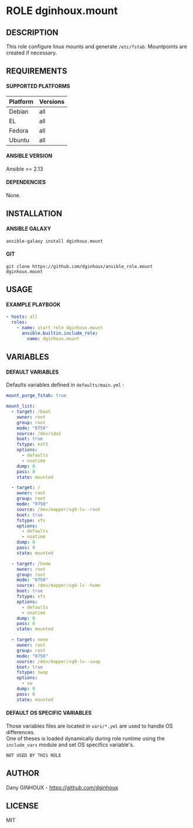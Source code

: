 # ROLE dginhoux.mount



## DESCRIPTION

This role configure linux mounts and generate `/etc/fstab`.
Mountpoints are created if necessary.



## REQUIREMENTS

#### SUPPORTED PLATFORMS

| Platform | Versions |
|----------|----------|
| Debian | all |
| EL | all |
| Fedora | all |
| Ubuntu | all |

#### ANSIBLE VERSION

Ansible >= 2.13

#### DEPENDENCIES

None.



## INSTALLATION

#### ANSIBLE GALAXY

```shell
ansible-galaxy install dginhoux.mount
```
#### GIT

```shell
git clone https://github.com/dginhoux/ansible_role.mount dginhoux.mount
```


## USAGE

#### EXAMPLE PLAYBOOK

```yaml
- hosts: all
  roles:
    - name: start role dginhoux.mount
      ansible.builtin.include_role:
        name: dginhoux.mount
```


## VARIABLES

#### DEFAULT VARIABLES

Defaults variables defined in `defaults/main.yml` : 

```yaml
mount_purge_fstab: true

mount_list:
  - target: /boot
    owner: root
    group: root
    mode: "0750"
    source: /dev/sda1
    boot: true
    fstype: ext2
    options:
      - defaults
      - noatime
    dump: 0
    pass: 0
    state: mounted

  - target: /
    owner: root
    group: root
    mode: "0750"
    source: /dev/mapper/vg0-lv--root
    boot: true
    fstype: xfs
    options:
      - defaults
      - noatime
    dump: 0
    pass: 0
    state: mounted

  - target: /home
    owner: root
    group: root
    mode: "0750"
    source: /dev/mapper/vg0-lv--home
    boot: true
    fstype: xfs
    options:
      - defaults
      - noatime
    dump: 0
    pass: 0
    state: mounted

  - target: none
    owner: root
    group: root
    mode: "0750"
    source: /dev/mapper/vg0-lv--swap
    boot: true
    fstype: swap
    options:
      - sw
    dump: 0
    pass: 0
    state: mounted
```

#### DEFAULT OS SPECIFIC VARIABLES

Those variables files are located in `vars/*.yml` are used to handle OS differences.<br />
One of theses is loaded dynamically during role runtime using the `include_vars` module and set OS specifics variable's.

`NOT USED BY THIS ROLE`


## AUTHOR

Dany GINHOUX - https://github.com/dginhoux



## LICENSE

MIT
